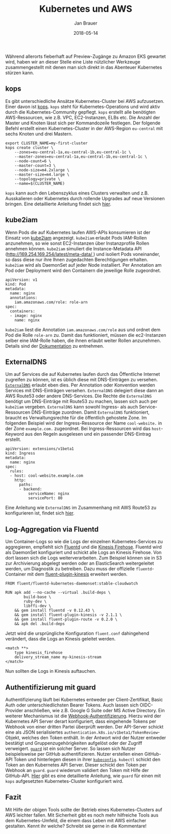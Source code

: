 ﻿---
title: "Kubernetes und AWS"
author: "Jan Brauer"
date: 2018-05-14
---
Während allerorts fieberhaft auf Preview-Zugänge zu Amazon EKS gewartet wird, haben wir an dieser Stelle eine Liste nützlicher Werkzeuge zusammengestellt mit denen man sich direkt in das Abenteuer Kubernetes stürzen kann.

## kops

Es gibt unterschiedliche Ansätze Kubernetes-Cluster bei AWS aufzusetzen. Einer davon ist [kops](https://github.com/kubernetes/kops). `kops` steht für Kubernetes-Operations und wird aktiv durch die Kubernetes-Community gepflegt.
`kops` erstellt alle benötigten AWS-Ressourcen, wie z.B. VPC, EC2-Instanzen, ELBs etc. 
Die Anzahl der Master und Knoten lässt sich per Kommandozeile festlegen.
Der folgende Befehl erstellt einen Kubernetes-Cluster in der AWS-Region `eu-central` mit sechs Knoten und drei Mastern.
```
export CLUSTER_NAME=my-first-cluster
kops create cluster \
	--zones=eu-central-1a,eu-central-1b,eu-central-1c \
	--master-zones=eu-central-1a,eu-central-1b,eu-central-1c \
	--node-count=6 \
	--master-count=3 \
	--node-size=m4.2xlarge \
	--master-size=m4.large \
	--topology=private \
	--name=$(CLUSTER_NAME)
```
`kops` kann auch den Lebenszyklus eines Clusters verwalten und z.B. Ausskalieren oder Kubernetes durch rollende Upgrades auf neue Versionen bringen. Eine detaillierte Anleitung findet sich [hier](https://github.com/kubernetes/kops/blob/master/docs/aws.md).

## kube2iam

Wenn Pods die auf Kubernetes laufen AWS-APIs konsumieren ist der Einsatz von [kube2iam](https://github.com/jtblin/kube2iam) angezeigt. `kube2iam` erlaubt Pods IAM-Rollen anzunehmen, so wie sonst EC2-Instanzen über Instanzprofile Rollen annehmen können.
`kube2iam` simuliert die Instance-Metadata API ([http://169.254.169.254/latest/meta-data/
](https://docs.aws.amazon.com/de_de/AWSEC2/latest/UserGuide/ec2-instance-metadata.html)) und isoliert Pods voneinander, so dass diese nur ihre Ihnen zugedachten Berechtigungen erhalten. `kube2iam` wird als DaemonSet auf jeder Node installiert. Per Annotation am Pod oder Deployment wird den Containern die jeweilige Rolle zugeordnet.

```
apiVersion: v1
kind: Pod
metadata:
  name: nginx
  annotations:
    iam.amazonaws.com/role: role-arn
spec:
  containers:
  - image: nginx 
    name: nginx
```

`kube2iam` liest die Annotation `iam.amazonaws.com/role` aus und ordnet dem Pod die Rolle `role-arn` zu. Damit das funktioniert, müssen die ec2-Instanzen selber eine IAM-Rolle haben, die ihnen erlaubt weiter Rollen anzunehmen. Details sind der [Dokumentation](https://github.com/jtblin/kube2iam#usage) zu entnehmen.

## ExternalDNS
Um auf Services die auf Kubernetes laufen durch das Öffentliche Internet zugreifen zu können, ist es üblich diese mit DNS-Einträgen zu versehen. [`ExternalDNS`](https://github.com/kubernetes-incubator/external-dns) erlaubt eben dies. Per Annotation oder Konvention werden Services mit DNS-Einträgen versehen. `ExternalDNS` delegiert diese dann an AWS Route53 oder andere DNS-Services. Die Rechte die `ExternalDNS` benötigt um DNS-Einträge mit Route53 zu machen, lassen sich auch per `kube2iam` vergeben.
`ExternalDNS` kann sowohl Ingress- als auch Service-Ressourcen DNS-Einträge zuordnen. Damit `ExternalDNS` funktioniert, braucht es Verwaltungsrechte für die öffentlich gehostete Zone. Im folgenden Beispiel wird der Ingress-Ressource der Name `cool-website.` in der Zone `example.com.` zugeordnet. Bei Ingress-Ressourcen wird das `host`-Keyword aus den Regeln ausgelesen und ein passender DNS-Eintrag erstellt.

```
apiVersion: extensions/v1beta1
kind: Ingress
metadata:
  name: nginx
spec:
  rules:
  - host: cool-website.example.com
    http:
      paths:
      - backend:
          serviceName: nginx
          servicePort: 80	
```

Eine Anleitung wie `ExternalDNS` im Zusammenhang mit AWS Route53 zu konfigurieren ist, findet sich [hier](https://github.com/kubernetes-incubator/external-dns/blob/master/docs/tutorials/aws.md).

## Log-Aggregation via Fluentd
Um Container-Logs so wie die Logs der einzelnen Kubernetes-Services zu aggregieren, empfiehlt sich [Fluentd](https://www.fluentd.org/) und die [Kinesis Firehose](https://aws.amazon.com/de/kinesis/data-firehose).
Fluentd wird als DaemonSet konfiguriert und schickt alle Logs an Kinesis Firehose. Von dort lassen sich die Logs weiterverarbeiten. Zum Beispiel können sie in S3 zur Archivierung abgelegt werden oder an ElasticSearch weitergeleitet werden, um Diagnostik zu betreiben.
Dazu muss der offizielle `fluentd`-Container mit dem [fluent-plugin-kinesis](https://github.com/awslabs/aws-fluent-plugin-kinesis) erweitert werden.

```
FROM fluent/fluentd-kubernetes-daemonset:stable-cloudwatch

RUN apk add --no-cache --virtual .build-deps \
        build-base \
        ruby-dev \
        libffi-dev \
	&& gem install fluentd -v 0.12.43 \
	&& gem install fluent-plugin-kinesis -v 2.1.1 \
	&& gem install fluent-plugin-route -v 0.2.0 \
	&& apk del .build-deps
```

Jetzt wird die ursprüngliche Konfiguration `fluent.conf` dahingehend verändert, dass die Logs an Kinesis geleitet werden.

```
<match **>
    type kinesis_firehose
    delivery_stream_name my-kinesis-stream 
</match>
```

Nun sollten die Logs in Kinesis auftauchen.

## Authentifizierung mit guard
Authentifizierung läuft bei Kubernetes entweder per Client-Zertifikat, Basic Auth oder unterschiedlichsten Bearer Tokens. Auch lassen sich OIDC-Provider anschließen, wie z.B. Google G Suite oder MS Active Directory. Ein weiterer Mechanismus ist die [Webhook-Authentifizierung](https://kubernetes.io/docs/admin/authentication/#webhook-token-authentication). Hierzu wird der Kubernetes API Server derart konfiguriert, dass eingehende Tokens per Webhook von einer dritten Partei überprüft werden. Der API-Server schickt eine als JSON serialisiertes `authentication.k8s.io/v1beta1/TokenReview`-Objekt, welches den Token enthält. In der Antwort wird der Nutzer entweder bestätigt und Gruppenzugehörigkeiten aufgelöst oder der Zugriff verweigert.
[`guard`](https://appscode.com/products/guard/0.1.2/welcome/) ist ein solcher Server. So lassen sich Nutzer beispielsweise per GitHub authentifizieren. Nutzer erstellen einen GitHub-API Token und hinterlegen diesen in ihrer [`kubeconfig`](https://kubernetes.io/docs/concepts/configuration/organize-cluster-access-kubeconfig/). `kubectl` schickt den Token an den Kubernetes API Server. Dieser schickt den Token per Webhook an `guard`. `guard` wiederum validiert den Token mit Hilfe der GitHub-API.
[Hier](https://appscode.com/products/guard/0.1.2/setup/install-kops/) gibt es eine detaillierte Anleitung, wie `guard` für einen mit `kops` aufgesetzten Kubernetes-Cluster konfiguriert wird.

## Fazit

Mit Hilfe der obigen Tools sollte der Betrieb eines Kubernetes-Clusters auf AWS leichter fallen. Mit Sicherheit gibt es noch mehr hilfreiche Tools aus dem Kubernetes-Umfeld, die einem dass Leben mit AWS einfacher gestalten. Kennt ihr welche? Schreibt sie gerne in die Kommentare!
